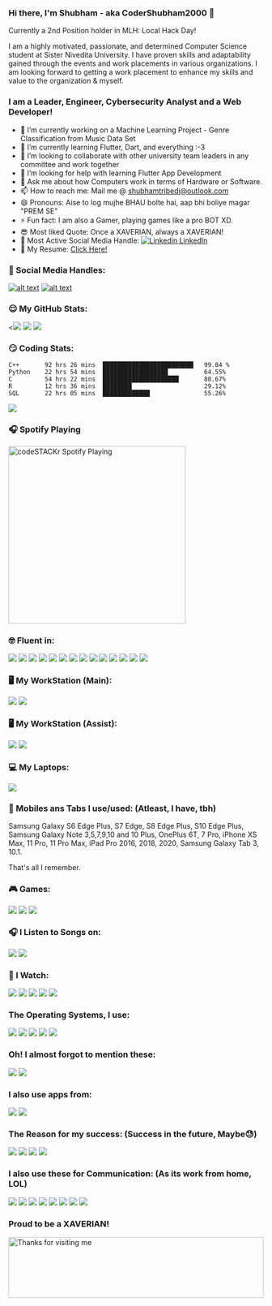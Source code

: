 ### Hi there, I'm Shubham - aka CoderShubham2000 👋 

Currently a 2nd Position holder in MLH: Local Hack Day!

I am a highly motivated, passionate, and determined Computer Science student at Sister Nivedita University. I have proven skills and adaptability gained through the events and work placements in various organizations. I am looking forward to getting a work placement  to enhance my skills and value to the organization & myself. 

### I am a Leader, Engineer, Cybersecurity Analyst and a Web Developer!

- 🔭 I’m currently working on a Machine Learning Project - Genre Classification from Music Data Set
- 🌱 I’m currently learning Flutter, Dart, and everything :-3
- 👯 I’m looking to collaborate with other university team leaders in any committee and work together
- 🤔 I’m looking for help with learning Flutter App Development
- 💬 Ask me about how Computers work in terms of Hardware or Software.
- 📫 How to reach me: Mail me @ shubhamtribedi@outlook.com
- 😄 Pronouns: Aise to log mujhe BHAU bolte hai, aap bhi boliye magar "PREM SE"
- ⚡ Fun fact: I am also a Gamer, playing games like a pro BOT XD.
- 😎 Most liked Quote: Once a XAVERIAN, always a XAVERIAN!
- 👾 Most Active Social Media Handle:  [![Linkedin](https://i.stack.imgur.com/gVE0j.png) LinkedIn](https://www.linkedin.com/in/shubham-tribedi)
- 📝 My Resume: [Click Here!](https://drive.google.com/file/d/1yyMSiTQNsQ6r-piuYhYF5WCVmgqWmNUP/view?usp=sharing)
&nbsp;

### 🧐 Social Media Handles:
[![alt text][1.1]][1]
[![alt text][2.1]][2]

[1.1]: http://i.imgur.com/tXSoThF.png (twitter icon with padding)
[2.1]: http://i.imgur.com/P3YfQoD.png (facebook icon with padding)

[1]: https://twitter.com/shubham_tribedi
[2]: https://www.facebook.com/shubham.tribedi

### 😌 My GitHub Stats:

<p> <<img src="https://github-readme-stats.vercel.app/api?username=CoderShubham2000&show_icons=true&hide_border=true&count_private=true" /> <!--you can use merko/dark/ radical/ merko/ gruvbox/ tokyonight/ onedark/ cobalt/ synthwave/highcontrast/ dracula-->
  
 <!--Adding private contributions count to total commits count
![Shubham's GitHub stats](https://github-readme-stats.vercel.app/api?username=CoderShubham2000&count_private=true)-->
<!--
![Shubham's GitHub stats](https://github-readme-stats.vercel.app/api?username=CoderShubham2000&hide=contribs,prs)-->
<!--Showing icons
![Shubham's GitHub stats](https://github-readme-stats.vercel.app/api?username=CoderShubham2000&show_icons=true)-->
<!--theme colour change  
![SHubham's GitHub stats](https://github-readme-stats.vercel.app/api?username=CoderShubham2000&show_icons=true&theme=merko/dark/ radical/ merko/ gruvbox/ tokyonight/ onedark/ cobalt/ synthwave/highcontrast/ dracula)-->
<img src="https://github-readme-streak-stats.herokuapp.com/?user=CoderShubham2000&show_icons=true&hide_border=true">
<img src="https://github-readme-stats.vercel.app/api/top-langs/?username=CoderShubham2000&show_icons=true&hide_border=false&layout=compact&langs_count=8">

### 😏 Coding Stats:
<!--START_SECTION:waka-->
```text
C++       92 hrs 26 mins  █████████████████████████   99.84 % 
Python    22 hrs 54 mins  ██████████████████          64.55%
C         54 hrs 22 mins  █████████████████████       88.67%
R         12 hrs 36 mins  ████████                    29.12%
SQL       22 hrs 05 mins  █████████████               55.26%
```
<!--END_SECTION:waka-->

![](https://visitor-badge.glitch.me/badge?page_id=CoderSHubham2000.CoderShubham2000.)
<br />

### 🎧 Spotify Playing

[<img src="https://now-playing-codestackr.vercel.app/api/spotify-playing" alt="codeSTACKr Spotify Playing" width="350" />](https://open.spotify.com/user/ykstv4r8kvi00hlge7sw84jk1)

### 🤓 Fluent in: 
<img src="https://img.shields.io/badge/C%23-239120?style=for-the-badge&logo=c-sharp&logoColor=white" /> <img src="https://img.shields.io/badge/Python-3776AB?style=for-the-badge&logo=python&logoColor=white" /> <img src="https://img.shields.io/badge/HTML-239120?style=for-the-badge&logo=html5&logoColor=white" /> <img src="https://img.shields.io/badge/CSS-239120?&style=for-the-badge&logo=css3&logoColor=white" /> <img src="https://img.shields.io/badge/JavaScript-F7DF1E?style=for-the-badge&logo=javascript&logoColor=black" /> <img src="https://img.shields.io/badge/HTML5-E34F26?style=for-the-badge&logo=html5&logoColor=white" /> <img src="https://img.shields.io/badge/C-00599C?style=for-the-badge&logo=c&logoColor=white" /> <img src="https://img.shields.io/badge/C%2B%2B-00599C?style=for-the-badge&logo=c%2B%2B&logoColor=white" /> <img src="https://img.shields.io/badge/R-276DC3?style=for-the-badge&logo=r&logoColor=white" /> <img src="https://img.shields.io/badge/Ruby-CC342D?style=for-the-badge&logo=ruby&logoColor=white" /> <img src="https://img.shields.io/badge/Dart-0175C2?style=for-the-badge&logo=dart&logoColor=white" /> <img src="https://img.shields.io/badge/Flutter-02569B?style=for-the-badge&logo=flutter&logoColor=white" /> <img src="https://img.shields.io/badge/MySQL-00000F?style=for-the-badge&logo=mysql&logoColor=white" /> <img src="https://img.shields.io/badge/Microsoft-666666?style=for-the-badge&logo=microsoft&logoColor=white" />

### 🖥 My WorkStation (Main):
<img src="https://img.shields.io/badge/NVIDIA-GeForce RTX 2070 SUPER-76B900?style=for-the-badge&logo=nvidia&logoColor=white" /> <img src="https://img.shields.io/badge/AMD-Ryzen_7_3800X-ED1C24?style=for-the-badge&logo=amd&logoColor=white" />

### 🖥 My WorkStation (Assist):
<img src="https://img.shields.io/badge/AMD-Radeon_RX_460-ED1C24?style=for-the-badge&logo=amd&logoColor=white" /> <img src="https://img.shields.io/badge/AMD-Ryzen_5_1400-ED1C24?style=for-the-badge&logo=amd&logoColor=white" />


### 💻 My Laptops:
<img src="https://img.shields.io/badge/Apple-MacBook_Pro_2018-999999?style=for-the-badge&logo=apple&logoColor=white"/> 

### 📱 Mobiles ans Tabs I use/used: (Atleast, I have, tbh)
Samsung Galaxy S6 Edge Plus, S7 Edge, S8 Edge Plus, S10 Edge Plus, 
Samsung Galaxy Note 3,5,7,9,10 and 10 Plus, 
OnePlus 6T, 7 Pro, 
iPhone XS Max, 11 Pro, 11 Pro Max, 
iPad Pro 2016, 2018, 2020, 
Samsung Galaxy Tab 3, 10.1.

That's all I remember.

### 🎮 Games:
<img src="https://img.shields.io/badge/Steam-000000?style=for-the-badge&logo=steam&logoColor=white"/>  <img src="https://img.shields.io/badge/Counter_Strike-000000?style=for-the-badge&logo=counter-strike&logoColor=white"/> <img src="https://img.shields.io/badge/VALORANT-000000?style=for-the-badge&logo=counter-strike&logoColor=blue"/> 

### 🎧 I Listen to Songs on:
<img src="https://img.shields.io/badge/Spotify-1ED760?&style=for-the-badge&logo=spotify&logoColor=white"/>  <img src="https://img.shields.io/badge/YouTube_Music-FF0000?style=for-the-badge&logo=youtube-music&logoColor=white"/> 

### 🎥 I Watch:
<img src="https://img.shields.io/badge/YouTube-FF0000?style=for-the-badge&logo=youtube&logoColor=white"/>  <img src="https://img.shields.io/badge/Twitch-9146FF?style=for-the-badge&logo=twitch&logoColor=white"/>  <img src="https://img.shields.io/badge/YouTube_Gaming-FF0000?style=for-the-badge&logo=youtube-gaming&logoColor=white"/>  <img src="https://img.shields.io/badge/Facebook_Gaming-005FED?style=for-the-badge&logo=facebook-gaming&logoColor=white"/>  <img src="https://img.shields.io/badge/Netflix-E50914?style=for-the-badge&logo=netflix&logoColor=white"/> 

### The Operating Systems, I use:
<img src="https://img.shields.io/badge/Android-3DDC84?style=for-the-badge&logo=android&logoColor=white"/>  <img src="https://img.shields.io/badge/iOS-000000?style=for-the-badge&logo=ios&logoColor=white"/>  <img src="https://img.shields.io/badge/Windows-0078D6?style=for-the-badge&logo=windows&logoColor=white"/>  <img src="https://img.shields.io/badge/Ubuntu-E95420?style=for-the-badge&logo=ubuntu&logoColor=white"/>  <img src="https://img.shields.io/badge/Linux_Mint-87CF3E?style=for-the-badge&logo=linux-mint&logoColor=white"/> 

### Oh! I almost forgot to mention these:
<img src="https://img.shields.io/badge/Windows_95-008080?style=for-the-badge&logo=windows-95&logoColor=white"/>  <img src="https://img.shields.io/badge/Windows_XP-003399?style=for-the-badge&logo=windows-xp&logoColor=white"/> 

### I also use apps from:
<img src="https://img.shields.io/badge/Google_Play-414141?style=for-the-badge&logo=google-play&logoColor=white"/>  <img src="https://img.shields.io/badge/App_Store-0D96F6?style=for-the-badge&logo=app-store&logoColor=white"/> 

### The Reason for my success: (Success in the future, Maybe😓)
<img src="https://img.shields.io/badge/GitHub-100000?style=for-the-badge&logo=github&logoColor=white"/>  <img src="https://img.shields.io/badge/Reddit-FF4500?style=for-the-badge&logo=reddit&logoColor=white"/>  <img src="https://img.shields.io/badge/XDA_Developers-F59812?style=for-the-badge&logo=xda-developers&logoColor=white"/>  <img src="https://img.shields.io/badge/Stack_Overflow-FE7A16?style=for-the-badge&logo=stack-overflow&logoColor=white"/> 

### I also use these for Communication: (As its work from home, LOL)
<img src="https://img.shields.io/badge/Discord-7289DA?style=for-the-badge&logo=discord&logoColor=white"/> <img src="https://img.shields.io/badge/Microsoft_Teams-6264A7?style=for-the-badge&logo=microsoft-teams&logoColor=white"/> <img src="https://img.shields.io/badge/Zoom-2D8CFF?style=for-the-badge&logo=zoom&logoColor=white"/> 
<img src="https://img.shields.io/badge/WhatsApp-25D366?style=for-the-badge&logo=whatsapp&logoColor=white"/> 
<img src="https://img.shields.io/badge/Telegram-2CA5E0?style=for-the-badge&logo=telegram&logoColor=white"/> 
<img src="https://img.shields.io/badge/Gmail-D14836?style=for-the-badge&logo=gmail&logoColor=white"/> 
<img src="https://img.shields.io/badge/Messenger-00B2FF?style=for-the-badge&logo=messenger&logoColor=white"/> 
<img src="https://img.shields.io/badge/Microsoft_Outlook-0078D4?style=for-the-badge&logo=microsoft-outlook&logoColor=white"/> 

### Proud to be a XAVERIAN!

<img height="120" alt="Thanks for visiting me" width="100%" src="https://raw.githubusercontent.com/BrunnerLivio/brunnerlivio/master/images/marquee.svg" />
